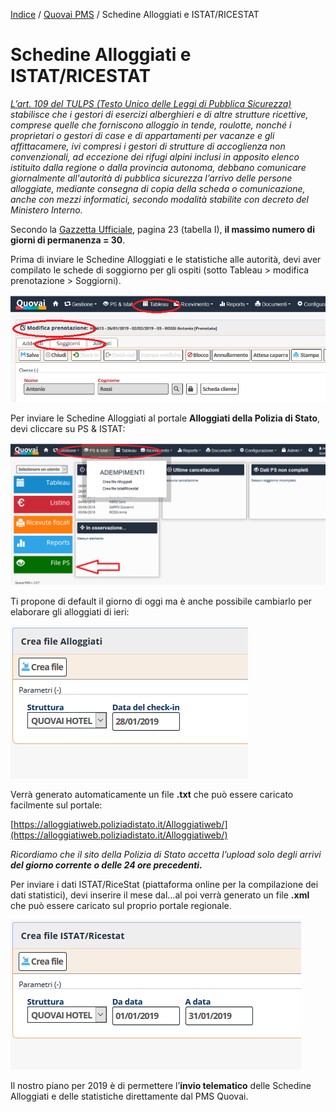 
 [Indice](index.md) / [Quovai PMS](quovai-pms-it.md) / Schedine Alloggiati e ISTAT/RICESTAT

#  Schedine Alloggiati e ISTAT/RICESTAT

*[L’art. 109 del TULPS (Testo Unico delle Leggi di Pubblica Sicurezza)](https://questure.poliziadistato.it/statics/50/norme-tulps-_--cad-.pdf?lang=it) stabilisce che i gestori di esercizi alberghieri e di altre strutture ricettive, comprese quelle che forniscono alloggio in tende, roulotte, nonché i proprietari o gestori di case e di appartamenti per vacanze e gli affittacamere, ivi compresi i gestori di strutture di accoglienza non convenzionali, ad eccezione dei rifugi alpini inclusi in apposito elenco istituito dalla regione o dalla provincia autonoma, debbano comunicare giornalmente all'autorità di pubblica sicurezza l’arrivo delle persone alloggiate, mediante consegna di copia della scheda o comunicazione, anche con mezzi informatici, secondo modalità stabilite con decreto del Ministero Interno.*

Secondo la [Gazzetta Ufficiale](http://www.gazzettaufficiale.it/eli/gu/2013/01/17/14/sg/pdf), pagina 23 (tabella I), **il massimo numero di giorni di permanenza = 30**. 

Prima di inviare le Schedine Alloggiati e le statistiche alle autorità, devi aver compilato le schede di soggiorno per gli ospiti (sotto Tableau > modifica prenotazione > Soggiorni).

![](images/ps-alloggiati-istat-004.png)

Per inviare le Schedine Alloggiati al portale **Alloggiati della Polizia di Stato**, devi cliccare su PS & ISTAT:

![](images/ps-alloggiati-istat-001.png)

Ti propone di default il giorno di oggi ma è anche possibile cambiarlo per elaborare gli alloggiati di ieri:

![](images/ps-alloggiati-istat-002.png)
 
 Verrà generato automaticamente un file **.txt** che può essere caricato facilmente sul portale:

[https://alloggiatiweb.poliziadistato.it/Alloggiatiweb/](https://alloggiatiweb.poliziadistato.it/Alloggiatiweb/)

*Ricordiamo che il sito della Polizia di Stato accetta l’upload solo degli arrivi **del giorno corrente o
delle 24 ore precedenti.***

Per inviare i dati ISTAT/RiceStat (piattaforma online per la compilazione dei dati statistici), devi inserire il mese dal...al poi verrà generato un file **.xml** che può essere caricato sul proprio portale regionale.

![](images/ps-alloggiati-istat-003.png)

Il nostro piano per 2019 è di permettere l’**invio telematico** delle Schedine Alloggiati e delle statistiche direttamente dal PMS Quovai.



